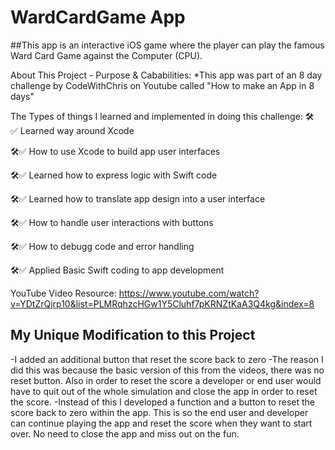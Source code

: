 # WardCardGame App

##This app is an interactive iOS game where the player can play the famous Ward Card Game against the Computer (CPU). 

About This Project - Purpose & Cababilities:
*This app was part of an 8 day challenge by CodeWithChris on Youtube called "How to make an App in 8 days"

The Types of things I learned and implemented in doing this challenge:
🛠️✅ Learned way around Xcode

🛠️✅ How to use Xcode to build app user interfaces

🛠️✅ Learned how to express logic with Swift code

🛠️✅ Learned how to translate app design into a user interface

🛠️✅ How to handle user interactions with buttons

🛠️✅ How to debugg code and error handling

🛠️✅ Applied Basic Swift coding to app development

YouTube Video Resource:
https://www.youtube.com/watch?v=YDtZrQjrp10&list=PLMRqhzcHGw1Y5Cluhf7pKRNZtKaA3Q4kg&index=8

## My Unique Modification to this Project 
-I added an additional button that reset the score back to zero
-The reason I did this was because the basic version of this from the videos, there was no reset button. 
Also in order to reset the score a developer or end user would have to quit out of the whole simulation and close the app in order to reset the score. 
-Instead of this I developed a function and a button to reset the score back to zero within the app. 
This is so the end user and developer can continue playing the app and reset the score when they want to start over. 
No need to close the app and miss out on the fun.
